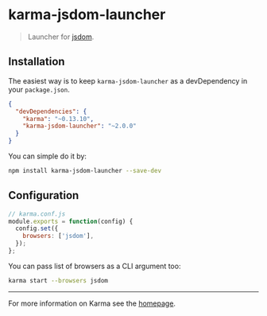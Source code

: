 # karma-jsdom-launcher

> Launcher for [jsdom].

## Installation

The easiest way is to keep `karma-jsdom-launcher` as a devDependency in your `package.json`.

```json
{
  "devDependencies": {
    "karma": "~0.13.10",
    "karma-jsdom-launcher": "~2.0.0"
  }
}
```

You can simple do it by:
```bash
npm install karma-jsdom-launcher --save-dev
```

## Configuration
```js
// karma.conf.js
module.exports = function(config) {
  config.set({
    browsers: ['jsdom'],
  });
};
```

You can pass list of browsers as a CLI argument too:
```bash
karma start --browsers jsdom
```

----

For more information on Karma see the [homepage].


[homepage]: http://karma-runner.github.com
[jsdom]: https://github.com/tmpvar/jsdom
